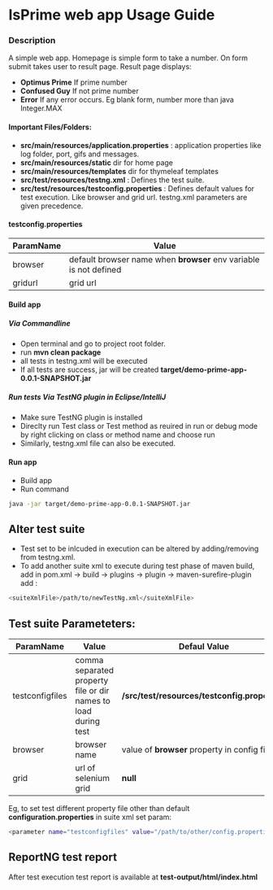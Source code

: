# IsPrime web app Usage Guide

### Description ###
A simple web app. Homepage is simple form to take a number. On form submit takes user to result page.
Result page displays:
- **Optimus Prime** If prime number
- **Confused Guy** If not prime number
- **Error** If any error occurs. Eg blank form, number more than java Integer.MAX


#### Important Files/Folders:
- **src/main/resources/application.properties** : application properties like log folder, port, gifs and messages.
- **src/main/resources/static** dir for home page
- **src/main/resources/templates** dir for thymeleaf templates
- **src/test/resources/testng.xml** : Defines the test suite.
- **src/test/resources/testconfig.properties** : Defines default values for test execution. Like browser and grid url. testng.xml parameters are given precedence.

#### testconfig.properties
| ParamName | Value |
| -------- | ----------- |
| browser | default browser name when **browser** env variable is not defined |
| gridurl | grid url |

#### Build app
##### Via Commandline
- Open terminal and go to project root folder.
- run **mvn clean package**
- all tests in testng.xml will be executed
- If all tests are success, jar will be created **target/demo-prime-app-0.0.1-SNAPSHOT.jar**

##### Run tests Via TestNG plugin in Eclipse/IntelliJ
- Make sure TestNG plugin is installed
- Direclty run Test class or Test method as reuired in run or debug mode by right clicking on class or method name and choose run
- Similarly, testng.xml file can also be executed.

#### Run app
- Build app
- Run command
```sh
java -jar target/demo-prime-app-0.0.1-SNAPSHOT.jar
```

## Alter test suite
- Test set to be inlcuded in execution can be altered by adding/removing from testng.xml.
- To add another suite xml to execute during test phase of maven build, add in pom.xml -> build -> plugins -> plugin -> maven-surefire-plugin add :
```sh
<suiteXmlFile>/path/to/newTestNg.xml</suiteXmlFile>
```

## Test suite Parameteters:
| ParamName | Value | Defaul Value |
| -------- | ----------- |---------|
| testconfigfiles | comma separated property file or dir names to load during test | **/src/test/resources/testconfig.properties**
| browser | browser name | value of **browser** property in config file |
| grid | url of selenium grid | **null** |

Eg, to set test different property file other than default **configuration.properties** in suite xml set param:
```sh
<parameter name="testconfigfiles" value="/path/to/other/config.properties"/>
```

## ReportNG test report
After test execution test report is available at **test-output/html/index.html**




